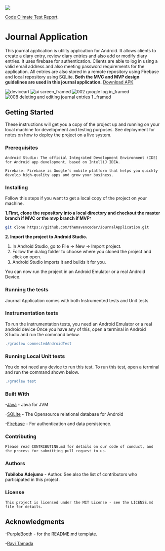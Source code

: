 <img src="https://api.codeclimate.com/v1/badges/38320312fdc180159372/maintainability" /> 

[Code Climate Test Report](https://codeclimate.com/github/themavencoder/JournalApplication/maintainability).	

#	Journal Application #

This journal application is utility application for Android. It allows clients to create a diary entry, review diary entries and also add or modify diary entries. It uses firebase for authentication. Clients are able to log in using a valid email address and also meeting password requirements for the application. All entries are also stored in a remote repository using Firebase and local repository using SQLite. **Both the MVC and MVP design guidelines are used in this journal application.** [Download APK](https://drive.google.com/drive/folders/13Mr18a-pmEgzYz6y4JNl_TTMmkC_aWMX?usp=sharing)

![deviceart](https://user-images.githubusercontent.com/15139694/42136112-b10a3690-7d4d-11e8-9e28-491084ccff9c.png)
![ui screen_framed](https://user-images.githubusercontent.com/15139694/42137137-292d1b54-7d5f-11e8-9257-bae54b2cb60a.png) 
![002 google log in_framed](https://user-images.githubusercontent.com/15139694/42137279-82b8c5cc-7d61-11e8-89e4-af4e65e68107.png)
![008 deleting and editing journal entries 1 _framed](https://user-images.githubusercontent.com/15139694/42137409-7ccaf5c0-7d63-11e8-9f5f-85456b571129.png)






##	Getting Started  ##

These instructions will get you a copy of the project up and running on your local machine for development and testing purposes. See deployment for notes on how to deploy the project on a live system.

###	Prerequisites	###
```
Android Studio: The official Integrated Development Environment (IDE) for Android app development, based on IntelliJ IDEA.

Firebase: Firebase is Google's mobile platform that helps you quickly develop high-quality apps and grow your business.
```
### Installing  ###

Follow this steps if you want to get a local copy of the project on your machine. 

**1.First, clone the repository into a local directory and checkout the master branch if MVC or the mvp branch if MVP:**
```sh
git clone https://github.com/themavencoder/JournalApplication.git

```
**2. Import the project to Android Studio.**

1. In Android Studio, go to File -> New -> Import project.
2. Follow the dialog folder to choose where you cloned the project and click on open.
3. Android Studio imports it and builds it for you.


You can now run the project in an Android Emulator or a real Android Device.

### Running the tests	###

Journal Application comes with both Instrumented tests and Unit tests.

### Instrumentation tests ###

To run the instrumentation tests, you need an Android Emulator or a real android device Once you have any of this, open a terminal in Android STudio and run the command below.

```gradle
./gradlew connectedAndroidTest
```
		 

### Running Local Unit tests

You do not need any device to run this test. To run this test, open a terminal and run the command shown below. 


```gradle
./gradlew test
```


### Built With


-[Java](https://java.com) - Java for JVM

-[SQLite](https://developer.android.com/training/data-storage/sqlite) - The Opensource relational database for Android

-[Firebase](https://firebase.google.com/) - For authentication and data persistence.

### Contributing

	Please read CONTRIBUTING.md for details on our code of conduct, and the process for submitting pull request to us. 

###	Authors

**Tobiloba Adejumo** - Author.
	See also the list of contributors who participated in this project.

### License
	
	This project is licensed under the MIT License - see the LICENSE.md file for details.

##	Acknowledgments
-[PurpleBooth](https://firebase.google.com/) - for the README.md template.

-[Ravi Tamada](https://www.androidhive.info/)
	


